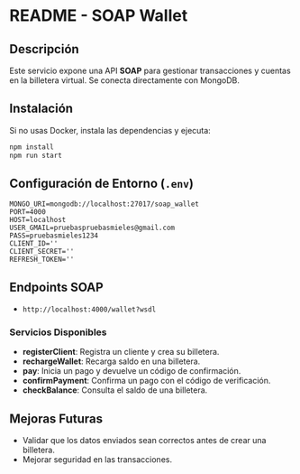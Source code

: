 # README - SOAP Wallet

## Descripción
Este servicio expone una API **SOAP** para gestionar transacciones y cuentas en la billetera virtual. Se conecta directamente con MongoDB.

## Instalación
Si no usas Docker, instala las dependencias y ejecuta:
```sh
npm install
npm run start
```

## Configuración de Entorno (`.env`)
```env
MONGO_URI=mongodb://localhost:27017/soap_wallet
PORT=4000
HOST=localhost
USER_GMAIL=pruebaspruebasmieles@gmail.com
PASS=pruebasmieles1234
CLIENT_ID=''
CLIENT_SECRET=''
REFRESH_TOKEN=''
```

## Endpoints SOAP
- `http://localhost:4000/wallet?wsdl`

### **Servicios Disponibles**
- **registerClient**: Registra un cliente y crea su billetera.
- **rechargeWallet**: Recarga saldo en una billetera.
- **pay**: Inicia un pago y devuelve un código de confirmación.
- **confirmPayment**: Confirma un pago con el código de verificación.
- **checkBalance**: Consulta el saldo de una billetera.

## Mejoras Futuras
- Validar que los datos enviados sean correctos antes de crear una billetera.
- Mejorar seguridad en las transacciones.